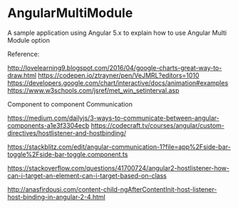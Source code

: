 # AngularMultiModule
A sample application using Angular 5.x to explain how to use Angular Multi Module option

Reference:

http://lovelearning9.blogspot.com/2016/04/google-charts-great-way-to-draw.html
https://codepen.io/ztrayner/pen/VeJMRL?editors=1010
https://developers.google.com/chart/interactive/docs/animation#examples
https://www.w3schools.com/jsref/met_win_setinterval.asp

Component to component Communication

https://medium.com/dailyjs/3-ways-to-communicate-between-angular-components-a1e3f3304ecb
https://codecraft.tv/courses/angular/custom-directives/hostlistener-and-hostbinding/

https://stackblitz.com/edit/angular-communication-1?file=app%2Fside-bar-toggle%2Fside-bar-toggle.component.ts

https://stackoverflow.com/questions/41700724/angular2-hostlistener-how-can-i-target-an-element-can-i-target-based-on-class

http://anasfirdousi.com/content-child-ngAfterContentInit-host-listener-host-binding-in-angular-2-4.html

